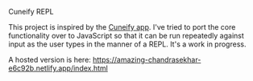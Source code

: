 Cuneify REPL

This project is inspired by the [Cuneify app](https://github.com/tpgillam/cuneifyplus). I've tried to port the core functionality over to JavaScript so that it can be run repeatedly against input as the user types in the manner of a REPL. It's a work in progress.

A hosted version is here: https://amazing-chandrasekhar-e6c92b.netlify.app/index.html

